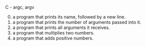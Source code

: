 C - argc, argv

0. a program that prints its name, followed by a new line.
1. a program that prints the number of arguments passed into it.
2. a program that prints all arguments it receives.
3. a program that multiplies two numbers.
4. a program that adds positive numbers.
